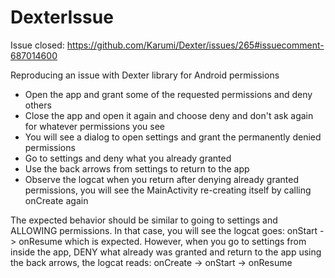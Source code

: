 # DexterIssue

Issue closed: https://github.com/Karumi/Dexter/issues/265#issuecomment-687014600

Reproducing an issue with Dexter library for Android permissions

- Open the app and grant some of the requested permissions and deny others
- Close the app and open it again and choose deny and don't ask again for whatever permissions you see
- You will see a dialog to open settings and grant the permanently denied permissions
- Go to settings and deny what you already granted
- Use the back arrows from settings to return to the app
- Observe the logcat when you return after denying already granted permissions, you will see the MainActivity re-creating itself by calling onCreate again

The expected behavior should be similar to going to settings and ALLOWING permissions. In that case, you will see the logcat goes: onStart -> onResume which is expected.
However, when you go to settings from inside the app, DENY what already was granted and return to the app using the back arrows, the logcat reads: onCreate -> onStart -> onResume

